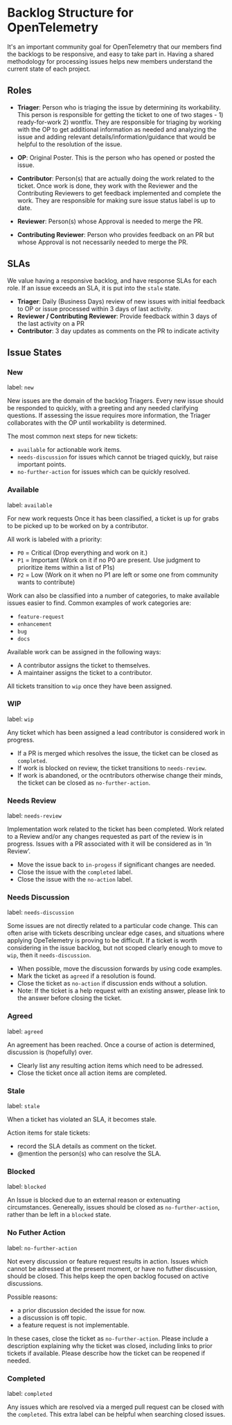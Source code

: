 # Backlog Structure for OpenTelemetry

It's an important community goal for OpenTelemetry that our members find the backlogs to be responsive, and easy to take part in. Having a shared methodology for processing issues helps new members understand the current state of each project.

## Roles
* **Triager**: Person who is triaging the issue by determining its workability. This person is responsible for getting the ticket to one of two stages - 1) ready-for-work 2) wontfix. They are responsible for triaging  by working with the OP to get additional information as needed and analyzing the issue and adding relevant details/information/guidance that would be helpful to the resolution of the issue.

* **OP**: Original Poster. This is the person who has opened or posted the issue.

* **Contributor**: Person(s) that are actually doing the work related to the ticket. Once work is done, they work with the Reviewer and the Contributing Reviewers to get feedback implemented and complete the work. They are responsible for making sure issue status label is up to date.

* **Reviewer**: Person(s) whose Approval is needed to merge the PR.

* **Contributing Reviewer**: Person who provides feedback on an PR but whose Approval is not necessarily needed to merge the PR.

## SLAs
We value having a responsive backlog, and have response SLAs for each role. If an issue exceeds an SLA, it is put into the `stale` state.

* **Triager**: Daily (Business Days) review of new issues with initial feedback to OP or issue processed within 3 days of last activity.
* **Reviewer / Contributing Reviewer**: Provide feedback within 3 days of the last activity on a PR
* **Contributor**: 3 day updates as comments on the PR to indicate activity

## Issue States

### New
label: `new`

New issues are the domain of the backlog Triagers. Every new issue should be responded to quickly, with a greeting and any needed clarifying questions. If assessing the issue requires more information, the Triager collaborates with the OP until workability is determined.

The most common next steps for new tickets:
* `available` for actionable work items.
* `needs-discussion` for issues which cannot be triaged quickly, but raise important points.
* `no-further-action` for issues which can be quickly resolved.

### Available
label: `available`

For new work requests Once it has been classified, a ticket is up for grabs to be picked up to be worked on by a contributor.

All work is labeled with a priority:
* `P0` = Critical (Drop everything and work on it.)
* `P1` = Important (Work on it if no P0 are present. Use judgment to prioritize items within a list of P1s)
* `P2` = Low (Work on it when no P1 are left or some one from community wants to contribute)

Work can also be classified into a number of categories, to make available issues easier to find. Common examples of work categories are:
* `feature-request`
* `enhancement`
* `bug`
* `docs`

Available work can be assigned in the following ways:
* A contributor assigns the ticket to themselves.
* A maintainer assigns the ticket to a contributor.

All tickets transition to `wip` once they have been assigned.

### WIP
label: `wip`

Any ticket which has been assigned a lead contributor is considered work in progress. 

* If a PR is merged which resolves the issue, the ticket can be closed as `completed`.
* If work is blocked on review, the ticket transitions to `needs-review`.
* If work is abandoned, or the ocntributors otherwise change their minds, the ticket can be closed as `no-further-action`.

### Needs Review
label: `needs-review`

Implementation work related to the ticket has been completed. Work related to a Review and/or any changes requested as part of the review  is in progress.  Issues with a PR associated with it will be considered as in ‘In Review’.

* Move the issue back to `in-progess` if significant changes are needed.
* Close the issue with the `completed` label.
* Close the issue with the `no-action` label.

### Needs Discussion
label: `needs-discussion`

Some issues are not directly related to a particular code change. This can often arise with tickets describing unclear edge cases, and situations where applying OpeTelemetry is proving to be difficult.  If a ticket is worth considering in the issue backlog, but not scoped clearly enough to move to `wip`, then it `needs-discussion`.

* When possible, move the discussion forwards by using code examples.
* Mark the ticket as `agreed` if a resolution is found. 
* Close the ticket as `no-action` if discussion ends without a solution.
* Note: If the ticket is a help request with an existing answer, please link to the answer before closing the ticket.

### Agreed
label: `agreed`

An agreement has been reached. Once a course of action is determined, discussion is (hopefully) over.

* Clearly list any resulting action items which need to be adressed.
* Close the ticket once all action items are completed.

### Stale
label: `stale`

When a ticket has violated an SLA, it becomes stale.

Action items for stale tickets:
* record the SLA details as comment on the ticket.
* @mention the person(s) who can resolve the SLA.

### Blocked
label: `blocked`

An Issue is blocked due to an external reason or extenuating circumstances. Genereally, issues should be closed as `no-further-action`, rather than be left in a `blocked` state.

### No Futher Action
label: `no-further-action`

Not every discussion or feature request results in action. Issues which cannot be adressed at the present moment, or have no futher discussion, should be closed. This helps keep the open backlog focused on active discussions.

Possible reasons:
* a prior discussion decided the issue for now.
* a discussion is off topic.
* a feature request is not implementable.

In these cases, close the ticket as `no-further-action`. Please include a description explaining why the ticket was closed, including links to prior tickets if available. Please describe how the ticket can be reopened if needed.

### Completed
label: `completed`

Any issues which are resolved via a merged pull request can be closed with the `completed`. This extra label can be helpful when searching closed issues.
